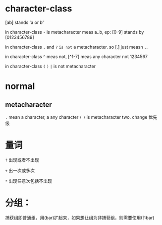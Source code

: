 # character-class
[ab] stands 'a or b'

in character-class `-` is metacharacter meas a..b, ep: [0-9] stands by [0123456789]

in character-class `.` and `?` `is not` a metacharacter. so [.] just measn `.`.

in character-class `^` meas not, [^1-7] meas any character not 1234567

in character-class `(` `)` `|` is not metacharacter

# normal
## metacharacter
`.` mean a character, a any character
`(` `)` is metacharacter two. change 优先级

# 量词
`?` 出现或者不出现

`+` 出一次或多次

`*` 出现任意次包括不出现

# 分组：
捕获组即普通组，用(bar)扩起来，如果想让组为非捕获组，则需要使用(?:bar)
